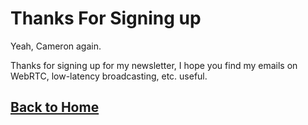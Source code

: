 



# Thanks For Signing up

Yeah, Cameron again.  

Thanks for signing up for my newsletter, I hope 
you find my emails on WebRTC, low-latency broadcasting, etc.
useful.

## [Back to Home](/)
